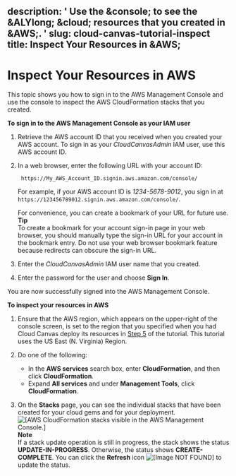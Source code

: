 description: ' Use the &console; to see the &ALYlong; &cloud; resources that you created
  in &AWS;. '
slug: cloud-canvas-tutorial-inspect
title: Inspect Your Resources in &AWS;
---
# Inspect Your Resources in AWS<a name="cloud-canvas-tutorial-inspect"></a>

This topic shows you how to sign in to the AWS Management Console and use the console to inspect the AWS CloudFormation stacks that you created\.

**To sign in to the AWS Management Console as your IAM user**

1. Retrieve the AWS account ID that you received when you created your AWS account\. To sign in as your *CloudCanvasAdmin* IAM user, use this AWS account ID\.

1. In a web browser, enter the following URL with your account ID:

   ```
    https://My_AWS_Account_ID.signin.aws.amazon.com/console/
   ```

    For example, if your AWS account ID is *1234\-5678\-9012*, you sign in at `https://123456789012.signin.aws.amazon.com/console/`\.

   For convenience, you can create a bookmark of your URL for future use\.
**Tip**  
To create a bookmark for your account sign\-in page in your web browser, you should manually type the sign\-in URL for your account in the bookmark entry\. Do not use your web browser bookmark feature because redirects can obscure the sign\-in URL\. 

1. Enter the *CloudCanvasAdmin* IAM user name that you created\.

1. Enter the password for the user and choose **Sign In**\.

You are now successfully signed into the AWS Management Console\. 

**To inspect your resources in AWS**

1. Ensure that the AWS region, which appears on the upper\-right of the console screen, is set to the region that you specified when you had Cloud Canvas deploy its resources in [Step 5](cloud-canvas-tutorial.md#cloud-canvas-tutorial-upload-resources-to-aws-and-create-a-deployment) of the tutorial\. This tutorial uses the US East \(N\. Virginia\) Region\.

1. Do one of the following:
   + In the **AWS services** search box, enter **CloudFormation**, and then click **CloudFormation**\.
   + Expand **All services** and under **Management Tools**, click **CloudFormation**\.

1. On the **Stacks** page, you can see the individual stacks that have been created for your cloud gems and for your deployment\.  
![\[AWS CloudFormation stacks visible in the AWS Management Console.\]](/images/cloud_canvas/cloud-canvas-tutorial-cfn-stacks.png)
**Note**  
If a stack update operation is still in progress, the stack shows the status **UPDATE\-IN\-PROGRESS**\. Otherwise, the status shows **CREATE\-COMPLETE**\. You can click the **Refresh** icon ![\[Image NOT FOUND\]](http://docs.aws.amazon.com/lumberyard/latest/userguide/images/cloud_canvas/cloud-canvas-tutorial-cfn-stacks-refresh.png) to update the status\.